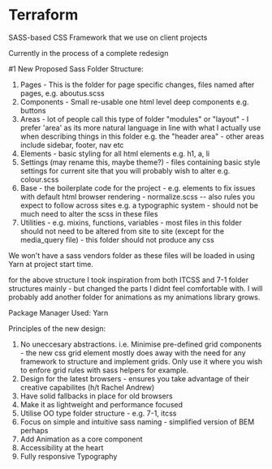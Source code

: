 Terraform
=========

SASS-based CSS Framework that we use on client projects

Currently in the process of a complete redesign

#1 New Proposed Sass Folder Structure:
1. Pages - This is the folder for page specific changes, files named after pages, e.g. aboutus.scss
2. Components - Small re-usable one html level deep components e.g. buttons
3. Areas - lot of people call this type of folder "modules" or "layout" - I prefer 'area' as its more natural language in line with what I actually use when describing things in this folder e.g. the "header area" - other areas include sidebar, footer, nav etc
4. Elements - basic styling for all html elements e.g. h1, a, li
5. Settings (may rename this, maybe theme?) - files containing basic style settings for current site that you will probably wish to alter e.g. colour.scss
6. Base - the boilerplate code for the project - e.g. elements to fix issues with default html browser rendering - normalize.scss -- also rules you expect to follow across sites e.g. a typographic system - should not be much need to alter the scss in these files
7. Utilities - e.g. mixins, functions, variables - most files in this folder should not need to be altered from site to site (except for the media_query file) - this folder should not produce any css

We won't have a sass vendors folder as these files will be loaded in using Yarn at project start time.

for the above structure I took inspiration from both ITCSS and 7-1 folder structures mainly - but changed the parts I didnt feel comfortable with. I will probably add another folder for animations as my animations library grows.

Package Manager Used: Yarn

Principles of the new design:
1. No uneccesary abstractions. i.e. Minimise pre-defined grid components - the new css grid element mostly does away with the need for any framework to structure and implement grids. Only use it where you wish to enfore grid rules with sass helpers for example.
2. Design for the latest browsers - ensures you take advantage of their creative capabilites (h/t Rachel Andrew)
3. Have solid fallbacks in place for old browsers
4. Make it as lightweight and performance focused
5. Utilise OO type folder structure - e.g. 7-1, itcss
6. Focus on simple and intuitive sass naming - simplified version of BEM perhaps
7. Add Animation as a core component
8. Accessibility at the heart
9. Fully responsive Typography
